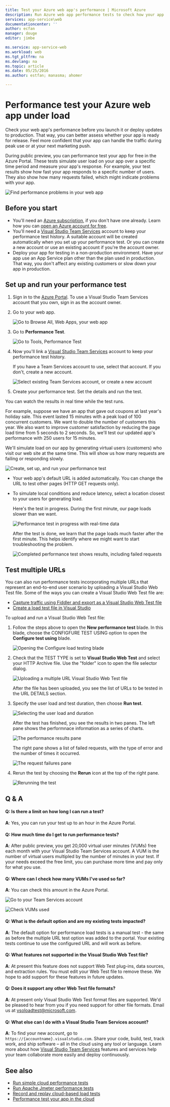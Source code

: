 ```yaml
---
title: Test your Azure web app's performance | Microsoft Azure
description: Run Azure web app performance tests to check how your app handles user load. Measure response time and find failures that might indicate problems.
services: app-service\web
documentationcenter: ''
author: ecfan
manager: douge
editor: jimbe

ms.service: app-service-web
ms.workload: web
ms.tgt_pltfrm: na
ms.devlang: na
ms.topic: article
ms.date: 05/25/2016
ms.author: estfan; manasma; ahomer

---
```

# Performance test your Azure web app under load
Check your web app's performance before you launch it or deploy updates to production. 
That way, you can better assess whether your app is ready for release. Feel more
confident that your app can handle the traffic during peak use or at your next marketing push.

During public preview, you can performance test your app for free in the Azure Portal.
These tests simulate user load on your app over a specific time period and measure your app's response. 
For example, your test results show how fast your app responds to a specific number 
of users. They also show how many requests failed, which might indicate problems with your app.      

![Find performance problems in your web app](./media/app-service-web-app-performance-test/azure-np-perf-test-overview.png)

## Before you start
* You'll need an [Azure subscription](https://account.windowsazure.com/subscriptions), 
  if you don't have one already. Learn how you can 
  [open an Azure account for free](https://azure.microsoft.com/pricing/free-trial/?WT.mc_id=A261C142F).
* You'll need a [Visual Studio Team Services](https://www.visualstudio.com/products/what-is-visual-studio-online-vs) 
  account to keep your performance test history. A suitable account will be created 
  automatically when you set up your performance test. Or you can create a new account 
  or use an existing account if you're the account owner. 
* Deploy your app for testing in a non-production environment. 
  Have your app use an App Service plan other than the plan used in production. 
  That way, you don't affect any existing customers or slow down your app in production. 

## Set up and run your performance test
1. Sign in to the [Azure Portal](https://portal.azure.com). 
   To use a Visual Studio Team Services account that you own, 
   sign in as the account owner.
2. Go to your web app.
   
   ![Go to Browse All, Web Apps, your web app](./media/app-service-web-app-performance-test/azure-np-web-apps.png)
3. Go to **Performance Test**.
   
   ![Go to Tools, Performance Test](./media/app-service-web-app-performance-test/azure-np-web-app-details-tools-expanded.png)
4. Now you'll link a [Visual Studio Team Services](https://www.visualstudio.com/products/what-is-visual-studio-online-vs) 
   account to keep your performance test history.
   
    If you have a Team Services account to use, select that account. If you don't, create a new account.
   
    ![Select existing Team Services account, or create a new account](./media/app-service-web-app-performance-test/azure-np-no-vso-account.png)
5. Create your performance test. Set the details and run the test. 

You can watch the results in real time while the test runs.

For example, suppose we have an app that gave out coupons at last year's holiday sale. 
This event lasted 15 minutes with a peak load of 100 concurrent customers. 
We want to double the number of customers this year. We also want to improve customer satisfaction by reducing the page load time from 5 seconds to 2 seconds. 
So, we'll test our updated app's performance with 250 users for 15 minutes.

We'll simulate load on our app by generating virtual users (customers) 
  who visit our web site at the same time. This will show us how many 
  requests are failing or responding slowly.

  ![Create, set up, and run your performance test](./media/app-service-web-app-performance-test/azure-np-new-performance-test.png)

* Your web app's default URL is added automatically. 
  You can change the URL to test other pages (HTTP GET requests only).
* To simulate local conditions and reduce latency, 
  select a location closest to your users for generating load.
  
  Here's the test in progress. During the first minute, 
  our page loads slower than we want.
  
  ![Performance test in progress with real-time data](./media/app-service-web-app-performance-test/azure-np-running-perf-test.png)
  
  After the test is done, we learn that the page loads much faster 
  after the first minute. This helps identify where we might want to 
  start troubleshooting the problem.
  
  ![Completed performance test shows results, including failed requests](./media/app-service-web-app-performance-test/azure-np-perf-test-done.png)

## Test multiple URLs
You can also run performance tests incorporating multiple URLs
that represent an end-to-end user scenario by uploading a Visual
Studio Web Test file. Some of the ways you can create a
Visual Studio Web Test file are:

* [Capture traffic using Fiddler and export as a Visual Studio Web Test file](http://docs.telerik.com/fiddler/Save-And-Load-Traffic/Tasks/VSWebTest)
* [Create a load test file in Visual Studio](https://www.visualstudio.com/docs/test/performance-testing/run-performance-tests-app-before-release)

To upload and run a Visual Studio Web Test file:

1. Follow the steps above to open the **New performance test** blade.
   In this blade, choose the CONFIGFURE TEST USING option to open the 
   **Configure test using** blade.  
   
    ![Opening the Configure load testing blade](./media/app-service-web-app-performance-test/multiple-01-authoring-blade.png)
2. Check that the TEST TYPE is set to **Visual Studio Web Test** and select your HTTP Archive file.
    Use the "folder" icon to open the file selector dialog.
   
    ![Uploading a multiple URL Visual Studio Web Test file](./media/app-service-web-app-performance-test/multiple-01-authoring-blade2.png)
   
    After the file has been uploaded, you see the list of URLs to be tested in the URL DETAILS section.
3. Specify the user load and test duration, then choose **Run test**.
   
    ![Selecting the user load and duration](./media/app-service-web-app-performance-test/multiple-01-authoring-blade3.png)
   
    After the test has finished, you see the results in two panes. The left pane shows the performnace information as a series of charts.
   
    ![The performance results pane](./media/app-service-web-app-performance-test/multiple-01a-results.png)
   
    The right pane shows a list of failed requests, with the type of error and the number of times it occurred.
   
    ![The request failures pane](./media/app-service-web-app-performance-test/multiple-01b-results.png)
4. Rerun the test by choosing the **Rerun** icon at the top of the right pane.
   
    ![Rerunning the test](./media/app-service-web-app-performance-test/multiple-rerun-test.png)

## Q & A
#### Q: Is there a limit on how long I can run a test?
**A**: Yes, you can run your test up to an hour in the Azure Portal.

#### Q: How much time do I get to run performance tests?
**A**: After public preview, you get 20,000 virtual user minutes (VUMs) 
free each month with your Visual Studio Team Services account. 
A VUM is the number of virtual users multipled by the number 
of minutes in your test. If your needs exceed the free limit, 
you can purchase more time and pay only for what you use.

#### Q: Where can I check how many VUMs I've used so far?
**A**: You can check this amount in the Azure Portal.

![Go to your Team Services account](./media/app-service-web-app-performance-test/azure-np-vso-accounts.png)

![Check VUMs used](./media/app-service-web-app-performance-test/azure-np-vso-accounts-vum-summary.png)

#### Q: What is the default option and are my existing tests impacted?
**A**: The default option for performance load tests is a manual test -
the same as before the multiple URL test option was added to the portal.
Your existing tests continue to use the configured URL and will work as before.

#### Q: What features not supported in the Visual Studio Web Test file?
**A**: At present this feature does not support Web Test plug-ins, data 
sources, and extraction rules. You must edit your Web Test file to remove 
these. We hope to add support for these features in future updates.

#### Q: Does it support any other Web Test file formats?
**A**: At present only Visual Studio Web Test format files are supported.
We'd be pleased to hear from you if you need support for other file formats. 
Email us at [vsoloadtest@microsoft.com](mailto:vsoloadtest@microsoft.com).

#### Q: What else can I do with a Visual Studio Team Services account?
**A**: To find your new account, go to ```https://{accountname}.visualstudio.com```. 
Share your code, build, test, track work, and ship software – all in the cloud 
using any tool or language. Learn more about how [Visual Studio Team Services](https://www.visualstudio.com/products/what-is-visual-studio-online-vs) 
features and services help your team collaborate more easily and deploy continuously.

## See also
* [Run simple cloud performance tests](https://www.visualstudio.com/docs/test/performance-testing/getting-started/get-started-simple-cloud-load-test)
* [Run Apache Jmeter performance tests](https://www.visualstudio.com/docs/test/performance-testing/getting-started/get-started-jmeter-test)
* [Record and replay cloud-based load tests](https://www.visualstudio.com/docs/test/performance-testing/getting-started/record-and-replay-cloud-load-tests)
* [Performance test your app in the cloud](https://www.visualstudio.com/docs/test/performance-testing/getting-started/getting-started-with-performance-testing)

